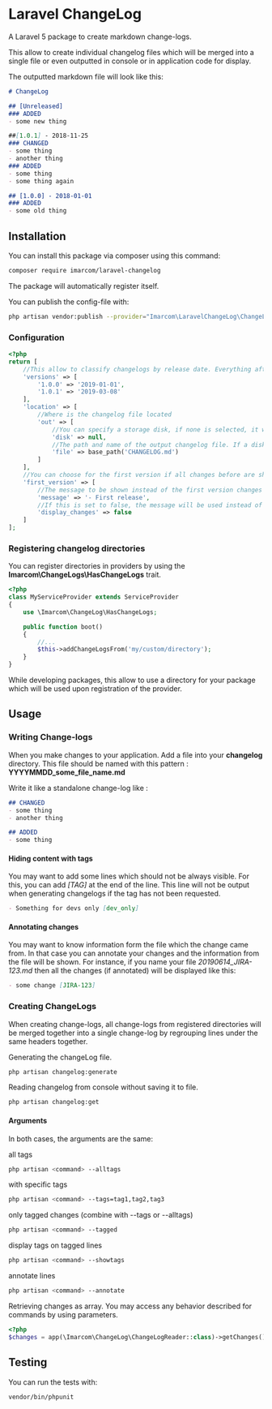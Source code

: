 # Laravel ChangeLog
A Laravel 5 package to create markdown change-logs.

This allow to create individual changelog files which will be merged into a single file or even outputted in console or in application code for display.

The outputted markdown file will look like this:

```markdown
# ChangeLog

## [Unreleased]
### ADDED
- some new thing

##[1.0.1] - 2018-11-25
### CHANGED
- some thing
- another thing
### ADDED
- some thing
- some thing again

## [1.0.0] - 2018-01-01
### ADDED
- some old thing
```

## Installation

You can install this package via composer using this command:

```bash
composer require imarcom/laravel-changelog
```

The package will automatically register itself.

You can publish the config-file with:

```bash
php artisan vendor:publish --provider="Imarcom\LaravelChangeLog\ChangeLogServiceProvider"
```

### Configuration

```php
<?php
return [
    //This allow to classify changelogs by release date. Everything after the last version will be unreleased.
    'versions' => [
        '1.0.0' => '2019-01-01',
        '1.0.1' => '2019-03-08'    
    ], 
    'location' => [
        //Where is the changelog file located
        'out' => [
            //You can specify a storage disk, if none is selected, it will but put locally at the set path.
            'disk' => null,
            //The path and name of the output changelog file. If a disk is selected, this will be retrieved on the disk.
            'file' => base_path('CHANGELOG.md')
        ]
    ],
    //You can choose for the first version if all changes before are shown or if a single message is used instead.
    'first_version' => [
        //The message to be shown instead of the first version changes
        'message' => '- First release',
        //If this is set to false, the message will be used instead of showing changes for the first version.
        'display_changes' => false
    ]
];
```

### Registering changelog directories
You can register directories in providers by using the **Imarcom\ChangeLogs\HasChangeLogs** trait.
```php
<?php
class MyServiceProvider extends ServiceProvider
{
    use \Imarcom\ChangeLog\HasChangeLogs;

    public function boot()
    {
        //...
        $this->addChangeLogsFrom('my/custom/directory');
    }
}
```
While developing packages, this allow to use a directory for your package which will be used upon registration of the provider.


## Usage
### Writing Change-logs
When you make changes to your application. Add a file into your **changelog** directory. This file should be named with this pattern : **YYYYMMDD_some_file_name.md**

Write it like a standalone change-log like :

```markdown
## CHANGED
- some thing
- another thing

## ADDED
- some thing
```

#### Hiding content with tags
You may want to add some lines which should not be always visible. For this, you can add *[TAG]* at the end of the line. This line will not be output when generating changelogs if the tag has not been requested.
```markdown
- Something for devs only [dev_only]
```

#### Annotating changes
You may want to know information form the file which the change came from. In that case you can annotate your changes and the information from the file will be shown. For instance, if you name your file *20190614_JIRA-123.md* then all the changes (if annotated) will be displayed like this:
```markdown
- some change [JIRA-123]
```

### Creating ChangeLogs
When creating change-logs, all change-logs from registered directories will be merged together into a single change-log by regrouping lines under the same headers together.

Generating the changeLog file.

```bash
php artisan changelog:generate
```


Reading changelog from console without saving it to file.

```bash
php artisan changelog:get
```

#### Arguments
In both cases, the arguments are the same:

all tags
```bash
php artisan <command> --alltags
```
with specific tags
```bash
php artisan <command> --tags=tag1,tag2,tag3
```

only tagged changes (combine with --tags or --alltags)
```bash
php artisan <command> --tagged
```

display tags on tagged lines
```bash
php artisan <command> --showtags
```

annotate lines
```bash
php artisan <command> --annotate
```


Retrieving changes as array.
You may access any behavior described for commands by using parameters.

```php
<?php
$changes = app(\Imarcom\ChangeLog\ChangeLogReader::class)->getChanges();
```


## Testing

You can run the tests with:

```bash
vendor/bin/phpunit
```
